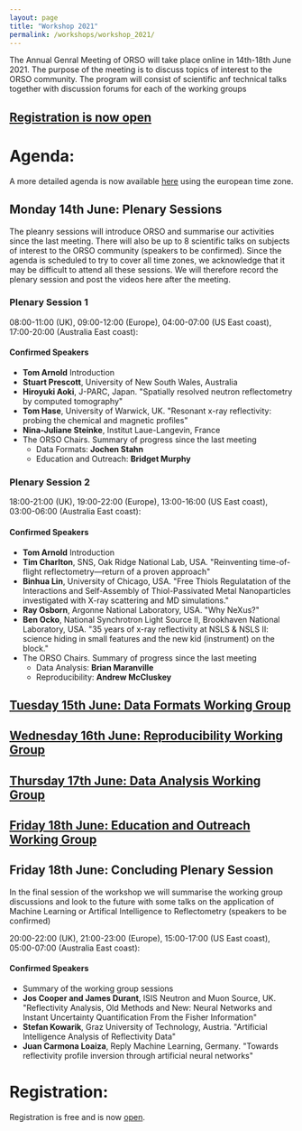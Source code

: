 ```yaml
---
layout: page
title: "Workshop 2021"
permalink: /workshops/workshop_2021/
---
```


The Annual Genral Meeting of ORSO will take place online in 14th-18th June 2021. The purpose of the meeting is to discuss topics of interest to the ORSO community.
The program will consist of scientific anf technical talks together with discussion forums for each of the working groups

## [Registration is now open](https://indico.esss.lu.se/event/2745/overview)


# Agenda:

A more detailed agenda is now available [here](https://indico.esss.lu.se/event/2745/timetable/#20210614) using the european time zone.

## Monday 14th June: Plenary Sessions

The pleanry sessions will introduce ORSO and summarise our activities since the last meeting. 
There will also be up to 8 scientific talks on subjects of interest to the ORSO community (speakers to be confirmed).
Since the agenda is scheduled to try to cover all time zones, we acknowledge that it may be difficult to attend all these sessions. We will therefore record the plenary session and post the videos here after the meeting.

### Plenary Session 1
08:00-11:00 (UK), 09:00-12:00 (Europe), 04:00-07:00 (US East coast), 17:00-20:00 (Australia East coast):

#### Confirmed Speakers
- **Tom Arnold** Introduction
- **Stuart Prescott**, University of New South Wales, Australia
- **Hiroyuki Aoki**, J-PARC, Japan. "Spatially resolved neutron reflectometry by computed tomography"
- **Tom Hase**, University of Warwick, UK. "Resonant x-ray reflectivity: probing the chemical and magnetic profiles"
- **Nina-Juliane Steinke**, Institut Laue-Langevin, France
- The ORSO Chairs. Summary of progress since the last meeting
  - Data Formats: **Jochen Stahn**
  - Education and Outreach: **Bridget Murphy**


### Plenary Session 2
18:00-21:00 (UK), 19:00-22:00 (Europe), 13:00-16:00 (US East coast), 03:00-06:00 (Australia East coast): 

#### Confirmed Speakers
- **Tom Arnold** Introduction
- **Tim Charlton**, SNS, Oak Ridge National Lab, USA. "Reinventing time-of-flight reflectometry—return of a proven approach"
- **Binhua Lin**, University of Chicago, USA. "Free Thiols Regulatation of the Interactions and Self-Assembly of Thiol-Passivated Metal Nanoparticles investigated with X-ray scattering and MD simulations."
- **Ray Osborn**, Argonne National Laboratory, USA. "Why NeXus?"
- **Ben Ocko**, National Synchrotron Light Source II, Brookhaven National Laboratory, USA. "35 years of x-ray reflectivity at NSLS & NSLS II:  science hiding in small features and the new kid (instrument) on the block."
- The ORSO Chairs. Summary of progress since the last meeting
  - Data Analysis: **Brian Maranville**
  - Reproducibility: **Andrew McCluskey**

## [Tuesday 15th June: Data Formats Working Group](/workshops/workshop_2021//Tuesday.md)

## [Wednesday 16th June: Reproducibility Working Group](/workshops/workshop_2021/Wednesday.md/)

## [Thursday 17th June: Data Analysis Working Group](/workshops/workshop_2021//Thursday.md)

## [Friday 18th June: Education and Outreach Working Group](/workshops/workshop_2021//Friday.md) 

## Friday 18th June: Concluding Plenary Session

In the final session of the workshop we will summarise the working group discussions and look to the future with some talks on the application of Machine Learning or Artifical Intelligence to Reflectometry (speakers to be confirmed)

20:00-22:00 (UK), 21:00-23:00 (Europe), 15:00-17:00 (US East coast), 05:00-07:00 (Australia East coast): 

#### Confirmed Speakers
- Summary of the working group sessions
- **Jos Cooper and James Durant**, ISIS Neutron and Muon Source, UK. "Reflectivity Analysis, Old Methods and New: Neural Networks and Instant Uncertainty Quantification From the Fisher Information"
- **Stefan Kowarik**, Graz University of Technology, Austria. "Artificial Intelligence Analysis of Reflectivity Data"
- **Juan Carmona Loaiza**, Reply Machine Learning, Germany. "Towards reflectivity profile inversion through artificial neural networks"

# Registration:

Registration is free and is now [open](https://indico.esss.lu.se/event/2745/overview).


